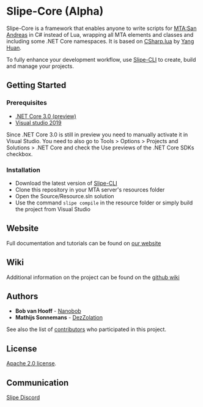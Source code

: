# Slipe-Core (Alpha)

Slipe-Core is a framework that enables anyone to write scripts for [MTA:San Andreas](https://multitheftauto.com) in C# instead of Lua, wrapping all MTA elements and classes and including some .NET Core namespaces. It is based on [CSharp.lua](https://github.com/yanghuan/CSharp.lua) by [Yang Huan](https://github.com/yanghuan).

To fully enhance your development workflow, use [Slipe-CLI](https://github.com/mta-slipe/Slipe-CLI) to create, build and manage your projects.

## Getting Started

### Prerequisites


* [.NET Core 3.0 (preview)](https://dotnet.microsoft.com/download/dotnet-core/3.0)
* [Visual studio 2019](https://visualstudio.microsoft.com/downloads/)

Since .NET Core 3.0 is still in preview you need to manually activate it in Visual Studio. You need to also go to Tools > Options > Projects and Solutions > .NET Core and check the Use previews of the .NET Core SDKs checkbox.

### Installation

* Download the latest version of [Slipe-CLI](https://github.com/mta-slipe/Slipe-CLI/releases)
* Clone this repository in your MTA server's resources folder
* Open the Source/Resource.sln solution
* Use the command ```slipe compile``` in the resource folder or simply build the project from Visual Studio

## Website
Full documentation and tutorials can be found on [our website](https://mta-slipe.com/)

## Wiki
Additional information on the project can be found on the [github wiki](https://github.com/mta-slipe/Slipe-Core/wiki)

## Authors

* **Bob van Hooff** - [Nanobob](https://github.com/NanoBob)
* **Mathijs Sonnemans** - [DezZolation](https://github.com/DezZolation)

See also the list of [contributors](https://github.com/mta-slipe/Slipe-Core/graphs/contributors) who participated in this project.

## License
[Apache 2.0 license](https://github.com/mta-slipe/Slipe-Core/blob/master/LICENSE).

## Communication

[Slipe Discord](https://discord.gg/sZ3GNPF)
